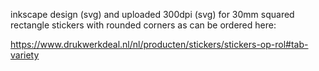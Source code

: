 inkscape design (svg) and uploaded 300dpi (svg) for 30mm squared rectangle stickers with rounded corners as can be ordered here:

https://www.drukwerkdeal.nl/nl/producten/stickers/stickers-op-rol#tab-variety
